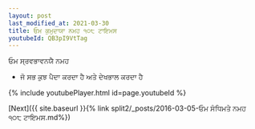 ```yaml
---
layout: post
last_modified_at: 2021-03-30
title: ਓਮ ਕੁਮੁਦਾਯਾ ਨਮਹ ੧੦੮ ਟਾਇਮਸ
youtubeId: QB3pI9VtTag
---
```

 
 
 ਓਮ ਸ੍ਰਵਭਾਵਨਯੈ ਨਮਹ  
 
 -  ਜੋ ਸਭ ਕੁਝ ਪੈਦਾ ਕਰਦਾ ਹੈ ਅਤੇ ਦੇਖਭਾਲ ਕਰਦਾ ਹੈ 
 
  
 
  
 
 
 
 
 
 


{% include youtubePlayer.html id=page.youtubeId %}
 
[Next]({{ site.baseurl }}{% link  split2/_posts/2016-03-05-ਓਮ ਸੰਧਿਮਤੇ ਨਮਹ ੧੦੮ ਟਾਇਮਸ.md%})
 
